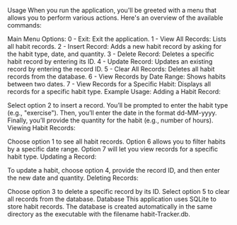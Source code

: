 Usage
When you run the application, you'll be greeted with a menu that allows you to perform various actions. Here's an overview of the available commands:

Main Menu Options:
0 - Exit: Exit the application.
1 - View All Records: Lists all habit records.
2 - Insert Record: Adds a new habit record by asking for the habit type, date, and quantity.
3 - Delete Record: Deletes a specific habit record by entering its ID.
4 - Update Record: Updates an existing record by entering the record ID.
5 - Clear All Records: Deletes all habit records from the database.
6 - View Records by Date Range: Shows habits between two dates.
7 - View Records for a Specific Habit: Displays all records for a specific habit type.
Example Usage:
Adding a Habit Record:

Select option 2 to insert a record.
You’ll be prompted to enter the habit type (e.g., "exercise").
Then, you’ll enter the date in the format dd-MM-yyyy.
Finally, you’ll provide the quantity for the habit (e.g., number of hours).
Viewing Habit Records:

Choose option 1 to see all habit records.
Option 6 allows you to filter habits by a specific date range.
Option 7 will let you view records for a specific habit type.
Updating a Record:

To update a habit, choose option 4, provide the record ID, and then enter the new date and quantity.
Deleting Records:

Choose option 3 to delete a specific record by its ID.
Select option 5 to clear all records from the database.
Database
This application uses SQLite to store habit records. The database is created automatically in the same directory as the executable with the filename habit-Tracker.db.
